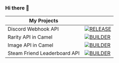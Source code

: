 ### Hi there 👋

<!--
**Aman7123/Aman7123** is a ✨ _special_ ✨ repository because its `README.md` (this file) appears on your GitHub profile.

Here are some ideas to get you started:

- 🔭 I’m currently working on ...
- 🌱 I’m currently learning ...
- 👯 I’m looking to collaborate on ...
- 🤔 I’m looking for help with ...
- 💬 Ask me about ...
- 📫 How to reach me: ...
- 😄 Pronouns: ...
- ⚡ Fun fact: ...
-->
| My Projects           |                                                                                                                                                                                                        |
|-----------------------|--------------------------------------------------------------------------------------------------------------------------------------------------------------------------------------------------------|
| Discord Webhook API | [![RELEASE](https://github.com/Aman7123/discord-webhook-api-sb/actions/workflows/RELEASE.yml/badge.svg)](https://github.com/Aman7123/discord-webhook-api-sb/actions/workflows/RELEASE.yml) |
| Rarity API in Camel | [![BUILDER](https://github.com/Aman7123/rarity-sys-api-ac/actions/workflows/builder.yml/badge.svg?branch=main)](https://github.com/Aman7123/rarity-sys-api-ac/actions/workflows/builder.yml) |
| Image API in Camel | [![BUILDER](https://github.com/Aman7123/image-sys-api-ac/actions/workflows/builder.yml/badge.svg?branch=main)](https://github.com/Aman7123/image-sys-api-ac/actions/workflows/builder.yml) |
| Steam Friend Leaderboard API | [![BUILDER](https://github.com/Aman7123/SteamLeaderboards-API/actions/workflows/BUILDER.yml/badge.svg?branch=master)](https://github.com/Aman7123/SteamLeaderboards-API/actions/workflows/BUILDER.yml) |
